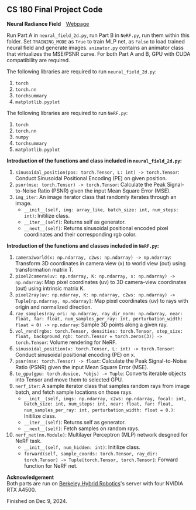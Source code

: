 ## CS 180 Final Project Code

**Neural Radiance Field**&emsp;[Webpage](https://davidpaulwei.github.io/cs180/proj6/)

Run Part A in `neural_field_2d.py`, run Part B in `NeRF.py`, run them within this folder. Set `TRAINING_MODE` as `True` to train MLP net, as `False` to load trained neural field and generate images. `animator.py` contains an animator class that virtualizes the MSE/PSNR curve. For both Part A and B, GPU with CUDA compatibility are required.    

The following libraries are required to run `neural_field_2d.py`:
1. `torch`
2. `torch.nn`
3. `torchsummary`
4. `matplotlib.pyplot`

The following libraries are required to run `NeRF.py`:    
1. `torch`
2. `torch.nn`
3. `numpy`
4. `torchsummary`
5. `matplotlib.pyplot`

**Introduction of the functions and class included in `neural_field_2d.py`:**  
1. `sinusoidal_position(pos: torch.Tensor, L: int) -> torch.Tensor`: Conduct Sinusoidal Positional Encoding (PE) on given position.
2. `psnr(mse: torch.Tensor) -> torch.Tensor`: Calculate the Peak Signal-to-Noise Ratio (PSNR) given 
the input Mean Square Error (MSE).   
3. `img_iter`: An image iterator class that randomly iterates through an image.
    - `__init__(self, img: array_like, batch_size: int, num_steps: int)`: Initilize class.
    - `__iter__(self)`: Returns self as generator.
    - `__next__(self)`: Returns sinusoidal positional encoded pixel coordinates and their corresponding rgb color.
  
**Introduction of the functions and classes included in `NeRF.py`:**  
1. `camera2world(x: np.ndarray, c2ws: np.ndarray) -> np.ndarray`: Transform 3D coordinates in camera view (x) to world view (out) using transformation matrix T.
2. `pixel2camera(uv: np.ndarray, K: np.ndarray, s: np.ndarray) -> np.ndarray`: Map pixel coordinates (uv) to 3D camera-view coordinates (out) using intrinsic matrix K.
3. `pixel2ray(uv: np.ndarray, K: np.ndarray, c2ws: np.ndarray) -> Tuple[np.ndarray, np.ndarray]`: Map pixel coordinates (uv) to rays with origin and normalized direction.
4. `ray_samples(ray_ori: np.ndarray, ray_dir_norm: np.ndarray, near: float, far: float, num_samples_per_ray: int, perturbation_width: float = 0) -> np.ndarray`: Sample 3D points along a given ray.
5. `vol_rend(rgbs: torch.Tensor, densities: torch.Tensor, step_size: float, background_rgb: torch.Tensor = torch.zeros(3)) -> torch.Tensor`: Volume rendering for NeRF.
6. `sinusoidal_position(x: torch.Tensor, L: int) -> torch.Tensor`: Conduct sinusoidal positional encoding (PE) on x.
7. `psnr(mse: torch.Tensor) -> float`: Calculate the Peak Signal-to-Noise Ratio (PSNR) given the input Mean Square Error (MSE).
8. `to_gpu(gpu: torch.device, *objs) -> Tuple`: Converts iterable objects into Tensor and move them to selected GPU.   
9. `nerf_iter`: A sample iterator class that samples random rays from image batch, and fetch sample locations on those rays.
    - `__init__(self, imgs: np.ndarray, c2ws: np.ndarray, focal: int, batch_size: int, num_steps: int, near: float, far: float, num_samples_per_ray: int, perturbation_width: float = 0.)`: Initilize class.
    - `__iter__(self)`: Returns self as generator.
    - `__next__(self)`: Fetch samples on random rays.
10. `nerf_net(nn.Module)`: Multilayer Perceptron (MLP) network desgned for NeRF task.
    - `__init__(self, num_hidden: int)`: Initilize class.
    - `forward(self, sample_coords: torch.Tensor, ray_dir: torch.Tensor) -> Tuple[torch.Tensor, torch.Tensor]`: Forward function for NeRF net.
    
    
**Acknowledgement**   
Both parts are run on [Berkeley Hybrid Robotics](https://hybrid-robotics.berkeley.edu)'s server with four NVIDIA RTX A4500.

Finished on Dec 9, 2024.
